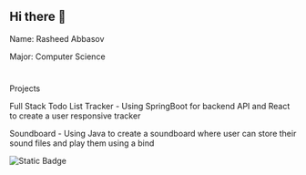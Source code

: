 ## Hi there 👋
Name: Rasheed Abbasov


Major: Computer Science
#
Projects

Full Stack Todo List Tracker - Using SpringBoot for backend API and React to create a user responsive tracker


Soundboard - Using Java to create a soundboard where user can store their sound files and play them using a bind


![Static Badge](https://img.shields.io/badge/:badgeContent?style=social&link=https%3A%2F%2Fwww.linkedin.com%2Fin%2Frasheed-abbasov-7810bb2a4%2F)




    

